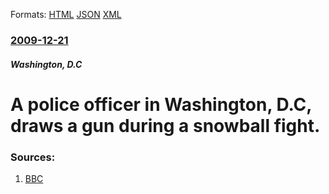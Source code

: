 
Formats: [HTML](/news/2009/12/21/a-police-officer-in-washington-d-c-draws-a-gun-during-a-snowball-fight.html)  [JSON](/news/2009/12/21/a-police-officer-in-washington-d-c-draws-a-gun-during-a-snowball-fight.json)  [XML](/news/2009/12/21/a-police-officer-in-washington-d-c-draws-a-gun-during-a-snowball-fight.xml)  

### [2009-12-21](/news/2009/12/21/index.md)

##### Washington, D.C
#  A police officer in Washington, D.C, draws a gun during a snowball fight. 




### Sources:

1. [BBC](http://news.bbc.co.uk/2/hi/americas/8423705.stm)
